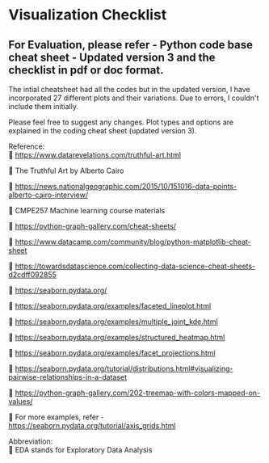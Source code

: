# Visualization Checklist

## For Evaluation, please refer - Python code base cheat sheet - Updated version 3 and the checklist in pdf or doc format. 

The intial cheatsheet had all the codes but in the updated version, I have incorporated 27 different plots and their variations. Due to errors, I couldn't include them initially.

Please feel free to suggest any changes. Plot types and options are explained in the coding cheat sheet (updated version 3).

Reference:     
	https://www.datarevelations.com/truthful-art.html

	The Truthful Art by Alberto Cairo

	https://news.nationalgeographic.com/2015/10/151016-data-points-alberto-cairo-interview/

	CMPE257 Machine learning course materials

	https://python-graph-gallery.com/cheat-sheets/

	https://www.datacamp.com/community/blog/python-matplotlib-cheat-sheet

	https://towardsdatascience.com/collecting-data-science-cheat-sheets-d2cdff092855

	https://seaborn.pydata.org/

	https://seaborn.pydata.org/examples/faceted_lineplot.html

	https://seaborn.pydata.org/examples/multiple_joint_kde.html

	https://seaborn.pydata.org/examples/structured_heatmap.html

	https://seaborn.pydata.org/examples/facet_projections.html

	https://seaborn.pydata.org/tutorial/distributions.html#visualizing-pairwise-relationships-in-a-dataset

	https://python-graph-gallery.com/202-treemap-with-colors-mapped-on-values/

	For more examples, refer - https://seaborn.pydata.org/tutorial/axis_grids.html

Abbreviation:  
	EDA stands for Exploratory Data Analysis



